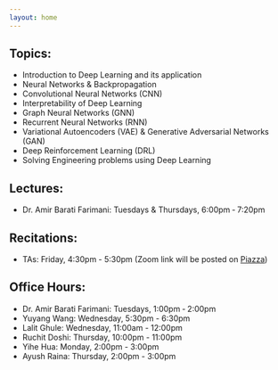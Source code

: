```yaml
---
layout: home
---
```

<!-- Register to our [Google groups page](https://groups.google.com/forum/#!forum/gp-id) to get course notifications via email. -->

## Topics:
- Introduction to Deep Learning and its application
- Neural Networks & Backpropagation
- Convolutional Neural Networks (CNN)
- Interpretability of Deep Learning
- Graph Neural Networks (GNN)
- Recurrent Neural Networks (RNN)
- Variational Autoencoders (VAE) & Generative Adversarial Networks (GAN)
- Deep Reinforcement Learning (DRL)
- Solving Engineering problems using Deep Learning

## Lectures: 
- Dr. Amir Barati Farimani: Tuesdays & Thursdays, 6:00pm ‐ 7:20pm

## Recitations: 
- TAs: Friday, 4:30pm - 5:30pm (Zoom link will be posted on [Piazza](https://piazza.com/class/kkoas32qf361lq?cid=6))

## Office Hours: 
- Dr. Amir Barati Farimani: Tuesdays, 1:00pm ‐ 2:00pm
- Yuyang Wang: Wednesday, 5:30pm - 6:30pm
- Lalit Ghule: Wednesday, 11:00am - 12:00pm 
- Ruchit Doshi: Thursday, 10:00pm - 11:00pm
- Yihe Hua: Monday, 2:00pm - 3:00pm
- Ayush Raina: Thursday, 2:00pm - 3:00pm

